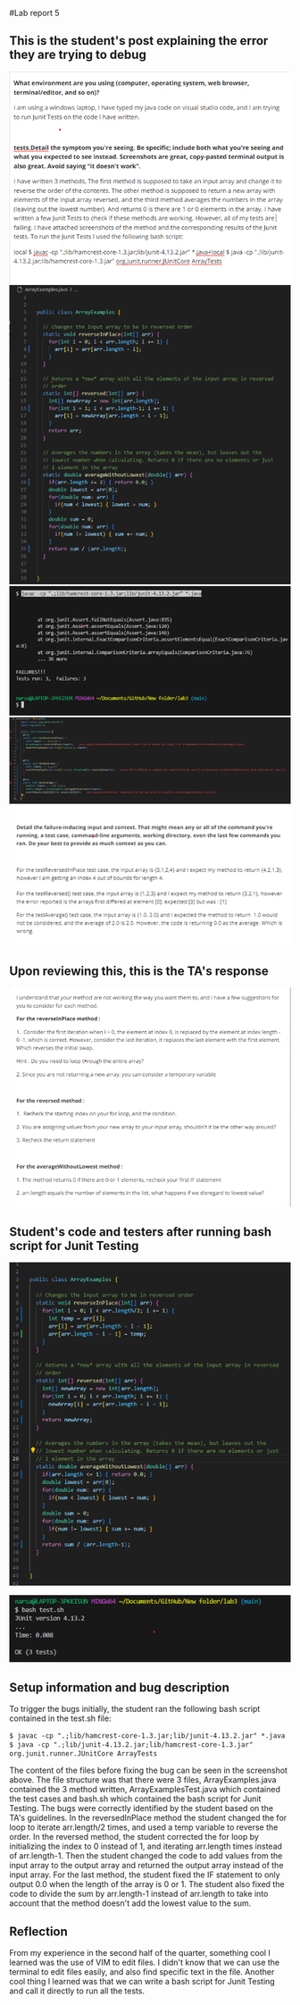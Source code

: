 #Lab report 5

## This is the student's post explaining the error they are trying to debug

![Image](studentQpt1.png)
![Image](studentErrorCodept1.png)
![Image](JunitTestBash.png)
![Image](studentErrorTestpt1.png)
![Image](studentQ1pt2.png)

## Upon reviewing this, this is the TA's response

![Image](TAGuide'.png)


## Student's code and testers after running bash script for Junit Testing

![Image](StudentFixedCode.png)

![Image](TesterAfterFix.png)


## Setup information and bug description

To trigger the bugs initially, the student ran the following bash script contained in the test.sh file: 
```
$ javac -cp ".;lib/hamcrest-core-1.3.jar;lib/junit-4.13.2.jar" *.java
$ java -cp ".;lib/junit-4.13.2.jar;lib/hamcrest-core-1.3.jar" org.junit.runner.JUnitCore ArrayTests
```
The content of the files before fixing the bug can be seen in the screenshot above. The file structure was that 
there were 3 files, ArrayExamples.java contained the 3 method written, ArrayExamplesTest.java which contained the test cases
and bash.sh which contained the bash script for Junit Testing.
The bugs were correctly identified by the student based on the TA's guidelines. In the reversedInPlace method
the student changed the for loop to iterate arr.length/2 times, and used a temp variable to reverse the order.
In the reversed method, the student corrected the for loop by initializing the index to 0 instead of 1, and iterating 
arr.length times instead of arr.length-1. Then the student changed the code to add values from the input array to the 
output array and returned the output array instead of the input array.
For the last method, the student fixed the IF statement to only output 0.0 when the length of the array is 0 or 1. The
student also fixed the code to divide the sum by arr.length-1 instead of arr.length to take into account that the method
doesn't add the lowest value to the sum.



## Reflection

From my experience in the second half of the quarter, something cool I learned was the use of VIM to edit files.
I didn't know that we can use the terminal to edit files easily, and also find specific text in the file. Another
cool thing I learned was that we can write a bash script for Junit Testing and call it directly to run all the tests.

